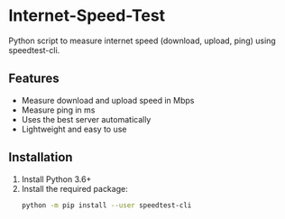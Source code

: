 # Internet-Speed-Test
Python script to measure internet speed (download, upload, ping) using speedtest-cli.
## Features
- Measure download and upload speed in Mbps
- Measure ping in ms
- Uses the best server automatically
- Lightweight and easy to use

## Installation
1. Install Python 3.6+
2. Install the required package:
   ```bash
   python -m pip install --user speedtest-cli

   
